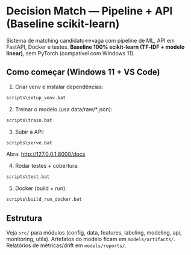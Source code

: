 # Decision Match — Pipeline + API (Baseline scikit-learn)

Sistema de matching candidato↔vaga com pipeline de ML, API em FastAPI, Docker e testes.
**Baseline 100% scikit-learn (TF‑IDF + modelo linear)**, sem PyTorch (compatível com Windows 11).

## Como começar (Windows 11 + VS Code)

1) Criar venv e instalar dependências:
```bat
scripts\setup_venv.bat
```

2) Treinar o modelo (usa data/raw/*.json):
```bat
scripts\train.bat
```

3) Subir a API:
```bat
scripts\serve.bat
```
Abra: http://127.0.0.1:8000/docs

4) Rodar testes + cobertura:
```bat
scripts\test.bat
```

5) Docker (build + run):
```bat
scripts\build_run_docker.bat
```

## Estrutura
Veja `src/` para módulos (config, data, features, labeling, modeling, api, monitoring, utils).
Artefatos do modelo ficam em `models/artifacts/`.
Relatórios de métricas/drift em `models/reports/`.
